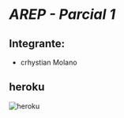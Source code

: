 # *AREP - Parcial 1*

## Integrante:

- crhystian Molano

## heroku

![heroku](https://arep-parcial01.herokuapp.com/)


